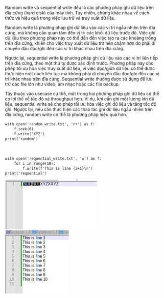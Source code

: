 Random write và sequential write đều là các phương pháp ghi dữ liệu trên đĩa cứng (hard disk) của máy tính. Tuy nhiên, chúng khác nhau về cách thức và hiệu quả trong việc lưu trữ và truy xuất dữ liệu.

Random write là phương pháp ghi dữ liệu vào các vị trí ngẫu nhiên trên đĩa cứng, mà không cần quan tâm đến vị trí các khối dữ liệu trước đó. Việc ghi dữ liệu theo phương pháp này có thể dẫn đến việc tạo ra các khoảng trống trên đĩa cứng, khiến cho việc truy xuất dữ liệu trở nên chậm hơn do phải di chuyển đầu đọc/ghi đến các vị trí khác nhau trên đĩa cứng.

Ngược lại, sequential write là phương pháp ghi dữ liệu vào các vị trí liên tiếp trên đĩa cứng, theo một thứ tự được xác định trước. Phương pháp này cho phép tối ưu hóa việc truy xuất dữ liệu, vì việc đọc/giữa dữ liệu có thể được thực hiện một cách liên tục mà không phải di chuyển đầu đọc/ghi đến các vị trí khác nhau trên đĩa cứng. Sequential write thường được sử dụng để lưu trữ các file lớn như video, âm nhạc hoặc các file backup.

Tùy thuộc vào usecase cụ thể, một trong hai phương pháp ghi dữ liệu có thể có lợi thế về tốc độ và throughput hơn. Ví dụ, khi cần ghi một lượng lớn dữ liệu, sequential write sẽ cho phép tối ưu hóa việc ghi dữ liệu và tăng tốc độ ghi. Ngược lại, nếu cần thực hiện các thao tác ghi dữ liệu ngẫu nhiên trên đĩa cứng, random write có thể là phương pháp hiệu quả hơn.

```
with open('random_write.txt', 'r+') as f:
    f.seek(6)  
    f.write('XYZ')
print('random')



with open('requential_write.txt', 'w') as f:
    for i in range(10):
        f.write(f'This is line {i+1}\n')    
print('requential')
```
![Alt text](image-1.png)
![Alt text](image.png)
